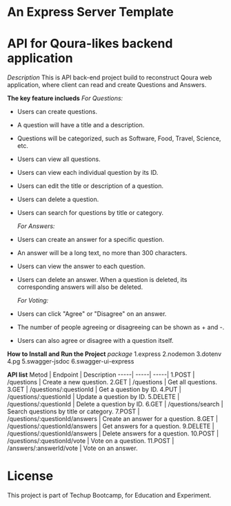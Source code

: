# An Express Server Template

# API for Qoura-likes backend application

_Description_
This is API back-end project build to reconstruct Qoura web application, where client can read and create Questions and Answers.

**The key feature inclueds**
_For Questions:_

- Users can create questions.
- A question will have a title and a description.
- Questions will be categorized, such as Software, Food, Travel, Science, etc.
- Users can view all questions.
- Users can view each individual question by its ID.
- Users can edit the title or description of a question.
- Users can delete a question.
- Users can search for questions by title or category.

  _For Answers:_

- Users can create an answer for a specific question.
- An answer will be a long text, no more than 300 characters.
- Users can view the answer to each question.
- Users can delete an answer.
  When a question is deleted, its corresponding answers will also be deleted.

  _For Voting:_

- Users can click "Agree" or "Disagree" on an answer.
- The number of people agreeing or disagreeing can be shown as + and -.
- Users can also agree or disagree with a question itself.

**How to Install and Run the Project**
_package_
1.express
2.nodemon
3.dotenv
4.pg
5.swagger-jsdoc
6.swagger-ui-express

**API list**
Metod | Endpoint | Description
-----| -----| -----|
1.POST | /questions | Create a new question.
2.GET | /questions | Get all questions.
3.GET | /questions/:questionId | Get a question by ID.
4.PUT | /questions/:questionId | Update a question by ID.
5.DELETE | /questions/:questionId | Delete a question by ID.
6.GET | /questions/search | Search questions by title or category.
7.POST | /questions/:questionId/answers | Create an answer for a question.
8.GET | /questions/:questionId/answers | Get answers for a question.
9.DELETE | /questions/:questionId/answers | Delete answers for a question.
10.POST | /questions/:questionId/vote | Vote on a question.
11.POST | /answers/:answerId/vote | Vote on an answer.

# License

This project is part of Techup Bootcamp, for Education and Experiment.

